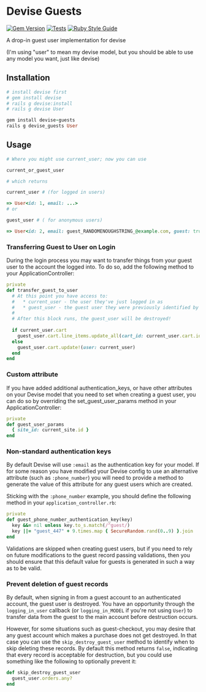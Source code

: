 # Devise Guests
[![Gem Version](https://badge.fury.io/rb/devise-guests.svg)](https://badge.fury.io/rb/devise-guests)
[![Tests](https://github.com/cbeer/devise-guests/actions/workflows/tests.yml/badge.svg)](https://github.com/cbeer/devise-guests/actions/workflows/tests.yml)
[![Ruby Style Guide](https://img.shields.io/badge/code_style-standard-brightgreen.svg)](https://github.com/testdouble/standard)

A drop-in guest user implementation for devise

(I'm using "user" to mean my devise model, but you should be able to use any model you want, just like devise)

## Installation

```ruby
# install devise first
# gem install devise
# rails g devise:install
# rails g devise User

gem install devise-guests
rails g devise_guests User
```

## Usage

```ruby
# Where you might use current_user; now you can use

current_or_guest_user

# which returns

current_user # (for logged in users)

=> User<id: 1, email: ...>
# or 

guest_user # ( for anonymous users)

=> User<id: 2, email: guest_RANDOMENOUGHSTRING_@example.com, guest: true>

```

### Transferring Guest to User on Login

During the login process you may want to transfer things from your guest user to the account the logged into.
To do so, add the following method to your ApplicationController:

```ruby
private
def transfer_guest_to_user
  # At this point you have access to:
  #   * current_user - the user they've just logged in as
  #   * guest_user - the guest user they were previously identified by
  # 
  # After this block runs, the guest_user will be destroyed!
  
  if current_user.cart
    guest_user.cart.line_items.update_all(cart_id: current_user.cart.id)
  else
    guest_user.cart.update!(user: current_user)
  end
end
```

### Custom attribute

If you have added additional authentication_keys, or have other attributes on your Devise model that you need to set
when creating a guest user, you can do so by overriding the set_guest_user_params method in your ApplicationController:

```ruby
private
def guest_user_params
  { site_id: current_site.id }
end
```

### Non-standard authentication keys

By default Devise will use `:email` as the authentication key for your model. If for some reason you have modified your
Devise config to use an alternative attribute (such as `:phone_number`) you will need to provide a method to generate
the value of this attribute for any guest users which are created.

Sticking with the `:phone_number` example, you should define the following method in your `application_controller.rb`:

```ruby
private
def guest_phone_number_authentication_key(key)
  key &&= nil unless key.to_s.match(/^guest/)
  key ||= "guest_447" + 9.times.map { SecureRandom.rand(0..9) }.join
end
```

Validations are skipped when creating guest users, but if you need to rely on future modifications to the guest record
passing validations, then you should ensure that this default value for guests is generated in such a way as to be
valid.

### Prevent deletion of guest records

By default, when signing in from a guest account to an authenticated account, the guest user is destroyed. You have an
opportunity through the `logging_in_user` callback (or `logging_in_MODEL` if you're not using `User`) to transfer data
from the guest to the main account before destruction occurs.

However, for some situations such as guest-checkout, you may desire that any guest account which makes a purchase does
not get destroyed. In that case you can use the `skip_destroy_guest_user` method to identify when to skip deleting these
records. By default this method returns `false`, indicating that every record is acceptable for destruction, but you
could use something like the following to optionally prevent it:

```ruby
def skip_destroy_guest_user
  guest_user.orders.any?
end
```
